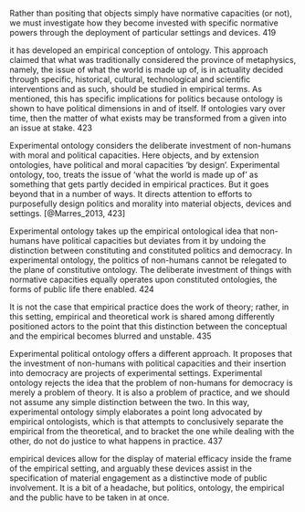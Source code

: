 Rather than positing that objects simply have normative capacities (or not), we must investigate how they become invested with specific normative powers through the deployment of particular settings and devices. 419

it has developed an empirical conception of ontology. This approach claimed that what was traditionally considered the province of metaphysics, namely, the issue of what the world is made up of, is in actuality decided through specific, historical, cultural, technological and scientific interventions and as such, should be studied in empirical terms. As mentioned, this has specific implications for politics because ontology is shown to have political dimensions in and of itself. If ontologies vary over time, then the matter of what exists may be transformed from a given into an issue at stake. 423

Experimental ontology considers the deliberate investment of non-humans with moral and political capacities. Here objects, and by extension ontologies, have political and moral capacities ‘by design’. Experimental ontology, too, treats the issue of ‘what the world is made up of’ as something that gets partly decided in empirical practices. But it goes beyond that in a number of ways. It directs attention to efforts to purposefully design politics and morality into material objects, devices and settings. [@Marres_2013, 423]

Experimental ontology takes up the empirical ontological idea that non-humans have political capacities but deviates from it by undoing the distinction between constituting and constituted politics and democracy. In experimental ontology, the politics of non-humans cannot be relegated to the plane of constitutive ontology. The deliberate investment of things with normative capacities equally operates upon constituted ontologies, the forms of public life there enabled. 424

It is not the case that empirical practice does the work of theory; rather, in this setting, empirical and theoretical work is shared among differently positioned actors to the point that this distinction between the conceptual and the empirical becomes blurred and unstable. 435


Experimental political ontology offers a different approach. It proposes that the investment of non-humans with political capacities and their insertion into democracy are projects of experimental settings. Experimental ontology rejects the idea that the problem of non-humans for democracy is merely a problem of theory. It is also a problem of practice, and we should not assume any simple distinction between the two. In this way, experimental ontology simply elaborates a point long advocated by empirical ontologists, which is that attempts to conclusively separate the empirical from the theoretical, and to bracket the one while dealing with the other, do not do justice to what happens in practice. 437

empirical devices allow for the display of material efficacy inside the frame of the empirical setting, and arguably these devices assist in the specification of material engagement as a distinctive mode of public involvement. It is a bit of a headache, but politics, ontology, the empirical and the public have to be taken in at once.
